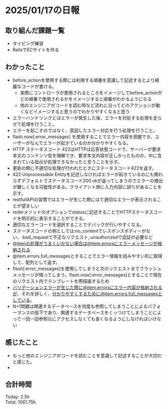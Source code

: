 # 2025/01/17の日報
## 取り組んだ課題一覧
* タイピング練習
*  RailsでECサイトを作る
## わかったこと
* before_actionを使用する際には利用する順番を意識して記述するとより綺麗なコードが書ける。
  *  実際にコントローラが使用されるところをイメージしてbefore_actionがどの順番で使用されるかをイメージすると順番がわかるようになる
  *  他のエンジニアがコードを読む時など流れに沿ってどのアクションが動くなどイメージすると思うのでわかりやすくなると思う
*  エラーハンドリングとはエラーが発生した後、エラーを対処する処理を走らせて処理を行うこと。
  *  エラーを起こすのではなく、意図したエラー対応を行う処理を行うこと。
  *  flash.now[:error_messages] を使用することでエラー内容を把握でき、ユーザーがなんでエラーが起きているのか分かりやすくなる。
  *  HTTP ステータスコード 422はHTTPは応答状態コードで、サーバーが要求本文のコンテンツ型を理解でき、要求本文内容が正しかったものの、中に含まれている指示が処理できなかったと言うことを示す。
  *  更新の際に不適切な処理が行われたときにステータスコード422を返す。
*  422 Unprocessable Entityを記述しなければエラーが起きているのにも関わらずデフォルトでステータスコード200 okが返ってしまうのでエラーの検出が難しくなる可能性がある。クライアント側に入力内容に誤りがあることを示す。
  *  restfullAPIの習慣ではエラーが生じた際にはて適切なエラーが表示されることが望ましい
  *  rederメソッドのオプションでstatusに記述することでHTTPステータスコードを明示的に表示することができる。
  *  適切なエラーコードを選択することでデバックが行いやすくなる。
  *  ステータスコードの例としては:no_contentでレスポンスボディーがない、:bad_requestで不正なリクエスト,:unauthorizedで認証が必要など
*  @itemの処理がうまくいかない場合は@item.errorsにエラーメッセージが格納される
*  @item.errors.full_messagesとすることでエラー情報を読みやすい形に取得して、配列として返す。
*  flash[:error_messages]を使用してしまうと次のリクエストまでフラッシュメッセージが残ってしまう。flash.now[:error_messages]とすることで現在のリクエスト内でテンプレートを際描画するため
  *  バリデーションエラーが生じた際に@item.errorsにエラー内容が格納されるが、それを詳しく、分かりやすくするために@item.errors.full_messagesとしている。
*  N+1問題は関連するデータベースを何度も参照してしまうことによるパフォーマンスの低下であり、関連するデータベースをくっつけてしまうことによって一回一回参照元にアクセスしなくても良くなるようにしなければいけない                   
## 感じたこと
* もっと他のエンジニアがコードを読むことを意識して記述することが大切だと感じた。
* 
## 合計時間 
Today: 2.5h<br>
Total: 1061.75h
